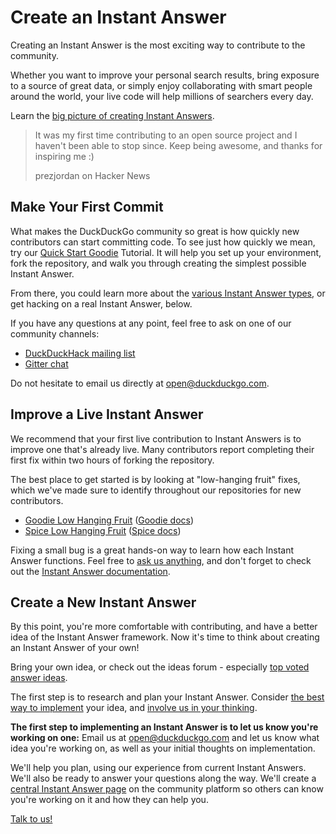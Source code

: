 # Create an Instant Answer

Creating an Instant Answer is the most exciting way to contribute to the community.

Whether you want to improve your personal search results, bring exposure to a source of great data, or simply enjoy collaborating with smart people around the world, your live code will help millions of searchers every day.

Learn the [big picture of creating Instant Answers](https://duck.co/duckduckhack/ddh-intro).

> It was my first time contributing to an open source project and I haven't been able to stop since. Keep being awesome, and thanks for inspiring me :)
> 
> prezjordan on Hacker News

## Make Your First Commit

What makes the DuckDuckGo community so great is how quickly new contributors can start committing code. To see just how quickly we mean, try our [Quick Start Goodie](https://duck.co/duckduckhack/goodie_quickstart) Tutorial. It will help you set up your environment, fork the repository, and walk you through creating the simplest possible Instant Answer.

From there, you could learn more about the [various Instant Answer types](https://duck.co/duckduckhack/determine_your_instant_answer_type), or get hacking on a real Instant Answer, below.

If you have any questions at any point, feel free to ask on one of our community channels:

*   [DuckDuckHack mailing list](https://duck.co/redir/?u=https%3A%2F%2Fwww.listbox.com%2Fsubscribe%2F%3Flist_id%3D197814)
*   [Gitter chat](https://duck.co/redir/?u=https%3A%2F%2Fgitter.im%2Fduckduckgo%2FIdeas)

Do not hesitate to email us directly at [open@duckduckgo.com](mailto:open@duckduckgo.com).

## Improve a Live Instant Answer

We recommend that your first live contribution to Instant Answers is to improve one that's already live. Many contributors report completing their first fix within two hours of forking the repository.

The best place to get started is by looking at "low-hanging fruit" fixes, which we've made sure to identify throughout our repositories for new contributors.

*   [Goodie Low Hanging Fruit](https://github.com/duckduckgo/zeroclickinfo-goodies/issues?q=is%3Aopen+is%3Aissue+label%3A%22Low-Hanging+Fruit%22) ([Goodie docs](https://duck.co/duckduckhack/goodie_overview))
*   [Spice Low Hanging Fruit](https://github.com/duckduckgo/zeroclickinfo-spice/issues?q=is%3Aopen+is%3Aissue+label%3A%22Low-Hanging+Fruit%22) ([Spice docs](https://duck.co/duckduckhack/spice_overview))

Fixing a small bug is a great hands-on way to learn how each Instant Answer functions. Feel free to [ask us anything](mailto:open@duckduckgo.com), and don't forget to check out the [Instant Answer documentation](https://duck.co/duckduckhack/ddh-intro).

## Create a New Instant Answer

By this point, you're more comfortable with contributing, and have a better idea of the Instant Answer framework. Now it's time to think about creating an Instant Answer of your own!

Bring your own idea, or check out the ideas forum - especially [top voted answer ideas](https://duck.co/ideas/status/3?table_lnKRpLENwO2NUmZUyukQpw_sort=votes).

The first step is to research and plan your Instant Answer. Consider [the best way to implement](https://duck.co/duckduckhack/determine_your_instant_answer_type) your idea, and [involve us in your thinking](mailto:open@duckduckgo.com).

**The first step to implementing an Instant Answer is to let us know you're working on one:** Email us at [open@duckduckgo.com](mailto:open@duckduckgo.com) and let us know what idea you're working on, as well as your initial thoughts on implementation.

We'll help you plan, using our experience from current Instant Answers. We'll also be ready to answer your questions along the way. We'll create a [central Instant Answer page](http://www.duck.co/ia) on the community platform so others can know you're working on it and how they can help you.

[Talk to us!](mailto:open@duckduckgo.com)